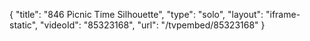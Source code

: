 {
    "title": "846 Picnic Time Silhouette",
    "type": "solo",
    "layout": "iframe-static",
    "videoId": "85323168",
    "url": "\/tvpembed\/85323168"
}